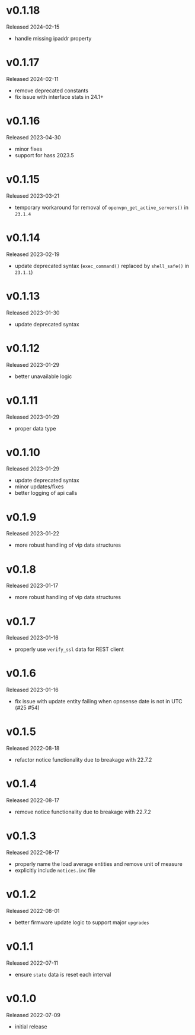 # v0.1.18

Released 2024-02-15

- handle missing ipaddr property

# v0.1.17

Released 2024-02-11

- remove deprecated constants
- fix issue with interface stats in 24.1+

# v0.1.16

Released 2023-04-30

- minor fixes
- support for hass 2023.5

# v0.1.15

Released 2023-03-21

- temporary workaround for removal of `openvpn_get_active_servers()` in `23.1.4`

# v0.1.14

Released 2023-02-19

- update deprecated syntax (`exec_command()` replaced by `shell_safe()` in `23.1.1`)

# v0.1.13

Released 2023-01-30

- update deprecated syntax

# v0.1.12

Released 2023-01-29

- better unavailable logic

# v0.1.11

Released 2023-01-29

- proper data type

# v0.1.10

Released 2023-01-29

- update deprecated syntax
- minor updates/fixes
- better logging of api calls

# v0.1.9

Released 2023-01-22

- more robust handling of vip data structures

# v0.1.8

Released 2023-01-17

- more robust handling of vip data structures

# v0.1.7

Released 2023-01-16

- properly use `verify_ssl` data for REST client

# v0.1.6

Released 2023-01-16

- fix issue with update entity failing when opnsense date is not in UTC (#25 #54)

# v0.1.5

Released 2022-08-18

- refactor notice functionality due to breakage with 22.7.2

# v0.1.4

Released 2022-08-17

- remove notice functionality due to breakage with 22.7.2

# v0.1.3

Released 2022-08-17

- properly name the load average entities and remove unit of measure
- explicitly include `notices.inc` file

# v0.1.2

Released 2022-08-01

- better firmware update logic to support major `upgrades`

# v0.1.1

Released 2022-07-11

- ensure `state` data is reset each interval

# v0.1.0

Released 2022-07-09

- initial release
